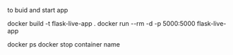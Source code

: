 to buid and start app

docker build -t flask-live-app .
docker run --rm -d -p 5000:5000 flask-live-app

docker ps
docker stop container name